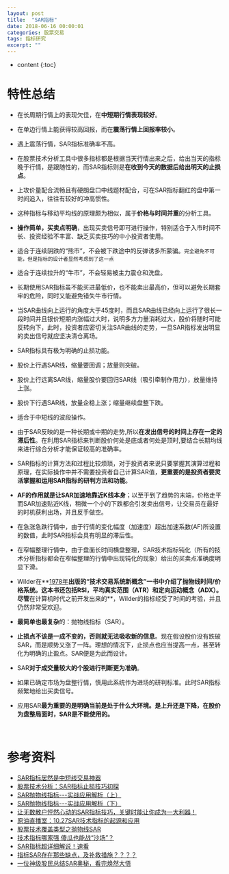 ```yaml
---
layout: post
title:  "SAR指标"
date: 2018-06-16 00:00:01
categories: 股票交易
tags: 指标研究
excerpt: ""
---
```


* content
{:toc}

# 特性总结
* 在长周期行情上的表现欠佳，在**中短期行情表现较好**。

* 在单边行情上能获得较高回报，而在**震荡行情上回报率较小**。

* 遇上震荡行情，SAR指标准确率不高。

* 在股票技术分析工具中很多指标都是根据当天行情出来之后，给出当天的指标晚于行情，是跟随性的，而SAR指标则是**在收到今天的数据后给出明天的止损点**。

* 上攻价量配合流畅且有硬朗盘口中线题材配合，可在SAR指标翻红的盘中第一时间追入，往往有较好的冲高惯性。

* 这种指标与移动平均线的原理颇为相似，属于**价格与时间并重**的分析工具。

* **操作简单，买卖点明确**，出现买卖信号即可进行操作，特别适合于入市时间不长、投资经验不丰富、缺乏买卖技巧的中小投资者使用。

* 适合于连续阴跌的“熊市”，不会被下跌途中的反弹诱多所蒙骗。`完全避免不可能，但是指标的设计者显然考虑到了这一点`

* 适合于连续拉升的“牛市”，不会轻易被主力震仓和洗盘。

* 长期使用SAR指标虽不能买进最低价，也不能卖出最高价，但可以避免长期套牢的危险，同时又能避免错失牛市行情。

* 当SAR曲线向上运行的角度大于45度时，而且SAR曲线已经向上运行了很长一段时间并且银价短期内涨幅过大时，说明多方力量消耗过大，股价将随时可能反转向下，此时，投资者应密切关注SAR曲线的走势，一旦SAR指标发出明显的卖出信号就应坚决清仓离场。

* SAR指标具有极为明确的止损功能。

* 股价上行遇SAR线，缩量要回调；放量则突破。

* 股价上行远离SAR线，缩量股价要回归SAR线（吸引牵制作用力），放量维持上涨。

* 股价下行遇SAR线，放量企稳上涨；缩量继续盘整下跌。

* 适合于中短线的波段操作。

* 由于SAR反映的是一种长期或中期的走势,所以**在发出信号的时间上存在一定的滞后性**。在利用SAR指标来判断股价何处是底或者何处是顶时,要结合长期均线来进行综合分析才能保证较高的准确率。

* SAR指标的计算方法和过程比较烦琐，对于投资者来说只要掌握其演算过程和原理，在实际操作中并不需要投资者自己计算SAR值，**更重要的是投资者要灵活掌握和运用SAR指标的研判方法和功能**。

* **AF的作用就是让SAR加速地靠近K线本身**；以至于到了趋势的末端，价格走平而SAR加速贴近K线，稍微一个小的下跌都会引发卖出信号，让交易员在最好的时机获利出场，并且反手做空。 

* 在急涨急跌行情中，由于行情的变化幅度（加速度）超出加速系数(AF)所设置的数值，此时SAR指标会具有明显的滞后性。

* 在窄幅整理行情中，由于盘面长时间横盘整理，SAR技术指标钝化（所有的技术分析指标都会在窄幅整理的行情中出现钝化的现象）给出的买卖点准确度明显下滑。

* Wilder在**<u>1978年</u>**出版的“技术交易系统新概念”一书中介绍了抛物线时间/价格系统。这本书还包括RSI，平均真实范围（ATR）和定向运动概念（ADX）。尽管**在计算机时代之前开发出来的**，Wilder的指标经受了时间的考验，并且仍然非常受欢迎。

* **最简单也最复杂**的：抛物线指标（SAR）。

* **止损点不该是一成不变的，否则就无法吸收新的信息**。现在假设股价没有跌破SAR，而是顺势又涨了一阵。理想的情况下，止损点也应当提高一点，甚至转化为明确的止盈点。SAR便是为此而设计。

* SAR**对于成交量较大的个股进行判断更为准确**。

* 如果已确定市场为盘整行情，慎用此系统作为进场的研判标准。此时SAR指标频繁地给出买卖信号。

* 应用SAR**最为重要的是明确当前是处于什么大环境。是上升还是下降，在股价为盘整局面时，SAR是不能使用的。**

  ​


# 参考资料
* [SAR指标居然是中短线交易神器](https://zhuanlan.zhihu.com/p/24141371)
* [股票技术分析：SAR指标止损技巧初探](https://zhuanlan.zhihu.com/p/25547045)
* [SAR抛物线指标---实战应用解析（上）](https://zhuanlan.zhihu.com/p/32978545)
* [SAR抛物线指标---实战应用解析（下）](https://zhuanlan.zhihu.com/p/32978300)
* [让无数散户怦然心动的SAR指标技巧，关键时能让你成为一大利器！](https://zhuanlan.zhihu.com/p/36449833)
* [原油直播室：10.27SAR技术指标的起源和应用](https://zhuanlan.zhihu.com/p/23247997)
* [股票技术覆盖类型之抛物线SAR](https://zhuanlan.zhihu.com/p/37956442)
* [技术指标哪家强 傻瓜也能战“沙场”？](https://zhuanlan.zhihu.com/p/26492312)
* [SAR指标超详细解说！速看](https://www.taoguba.com.cn/Article/1953179/1)
* [指标SAR存在那些缺点，及补救措施？？？？](https://zhidao.baidu.com/question/373521572.html)
* [一位神级股民总结SAR奥秘，看完焕然大悟](http://blog.sina.com.cn/s/blog_163ec64d30102wqcx.html)












































